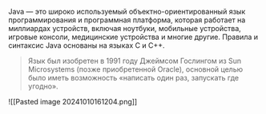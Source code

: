Java — это широко используемый объектно-ориентированный язык программирования и программная платформа, которая работает на миллиардах устройств, включая ноутбуки, мобильные устройства, игровые консоли, медицинские устройства и многие другие. Правила и синтаксис Java основаны на языках C и C++.

> Язык был изобретен в 1991 году Джеймсом Гослингом из Sun Microsystems (позже приобретенной Oracle), основной целью было иметь возможность «написать один раз, запускать где угодно».

![[Pasted image 20241010161204.png]]